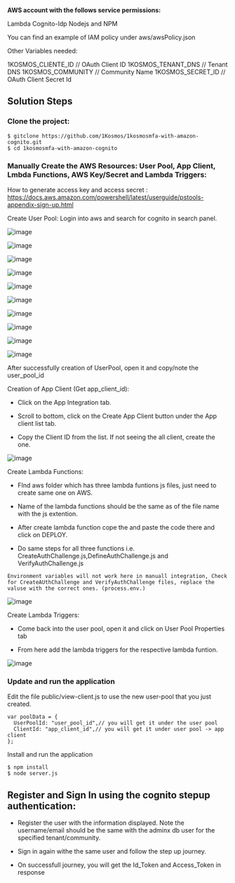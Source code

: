 **AWS account with the follows service permissions:**

Lambda
Cognito-Idp
Nodejs and NPM

You can find an example of IAM policy under aws/awsPolicy.json

Other Variables needed:

1KOSMOS_CLIENTE_ID // OAuth Client ID
1KOSMOS_TENANT_DNS // Tenant DNS
1KOSMOS_COMMUNITY // Community Name
1KOSMOS_SECRET_ID // OAuth Client Secret Id

## Solution Steps 

### **Clone the project:**

```
$ gitclone https://github.com/1Kosmos/1kosmosmfa-with-amazon-cognito.git
$ cd 1kosmosmfa-with-amazon-cognito
```

### **Manually Create the AWS Resources: User Pool, App Client, Lmbda Functions, AWS Key/Secret and Lambda Triggers:**
How to generate access key and access secret : https://docs.aws.amazon.com/powershell/latest/userguide/pstools-appendix-sign-up.html

Create User Pool: 
Login into aws and search for cognito in search panel.

![image](https://github.com/1Kosmos/1kosmosmfa-with-amazon-cognito/assets/92369226/c73429ce-a00f-479b-b761-19c74028db89)

![image](https://github.com/1Kosmos/1kosmosmfa-with-amazon-cognito/assets/92369226/c8d671dc-bf12-46ab-80f7-6acd201621ce)

![image](https://github.com/1Kosmos/1kosmosmfa-with-amazon-cognito/assets/92369226/ab527f6e-7123-4b72-9867-fe0d55e95680)

![image](https://github.com/1Kosmos/1kosmosmfa-with-amazon-cognito/assets/92369226/86f4ff73-61bb-4ad5-9b63-97ea424d0606)

![image](https://github.com/1Kosmos/1kosmosmfa-with-amazon-cognito/assets/92369226/9d224ce9-7b80-465d-b117-521d158a770a)

![image](https://github.com/1Kosmos/1kosmosmfa-with-amazon-cognito/assets/92369226/6e204771-951d-439c-b91d-7921f59aec51)

![image](https://github.com/1Kosmos/1kosmosmfa-with-amazon-cognito/assets/92369226/4f0aab6f-382c-441a-a0f5-ed83e13eb757)

![image](https://github.com/1Kosmos/1kosmosmfa-with-amazon-cognito/assets/92369226/95904cfc-ca3b-41bc-ae58-5178366481c8)

![image](https://github.com/1Kosmos/1kosmosmfa-with-amazon-cognito/assets/92369226/52f98811-ebb4-4bd6-aedc-1d22084ebcb9)

![image](https://github.com/1Kosmos/1kosmosmfa-with-amazon-cognito/assets/92369226/f2e1c641-93b5-416a-8728-83a432c794c5)

After successfully creation of UserPool, open it and copy/note the user_pool_id

Creation of App Client (Get app_client_id): 

- Click on the App Integration tab.

- Scroll to bottom, click on the Create App Client button under the App client list tab.

- Copy the Client ID from the list. If not seeing the all client, create the one.

![image](https://github.com/1Kosmos/1kosmosmfa-with-amazon-cognito/assets/92369226/8275cea1-842d-4b8e-8f3f-3709e7102a7e)

Create Lambda Functions: 

- FInd aws folder which has three lambda funtions js files, just need to create same one on AWS.

- Name of the lambda functions should be the same as of the file name with the js extention.

- After create lambda function cope the and paste the code there and click on DEPLOY.

- Do same steps for all three functions i.e. CreateAuthChallenge.js,DefineAuthChallenge.js and VerifyAuthChallenge.js 

```
Environment variables will not work here in manuall integration, Check for CreateAUthChallenge and VerifyAuthChallenge files, replace the valuse with the correct ones. (process.env.)
```

![image](https://github.com/1Kosmos/1kosmosmfa-with-amazon-cognito/assets/92369226/5cb0a6d9-5795-4009-bd43-0c7f3c9e56b0)

Create Lambda Triggers: 
- Come back into the user pool, open it and click on User Pool Properties tab

- From here add the lambda triggers for the respective lambda funtion.

![image](https://github.com/1Kosmos/1kosmosmfa-with-amazon-cognito/assets/92369226/0931c02f-549d-46b9-8980-c993604fc77c)

### **Update and run the application**
Edit the file public/view-client.js to use the new user-pool that you just created.

```
var poolData = {
  UserPoolId: "user_pool_id",// you will get it under the user pool
  ClientId: "app_client_id",// you will get it under user pool -> app client
};
```

Install and run the application

```
$ npm install
$ node server.js
```

## Register and Sign In using the cognito stepup authentication:

- Register the user with the information displayed. Note the username/email should be the same with the adminx db user for the specified tenant/community.

- Sign in again withe the same user and follow the step up journey.

- On successfull journey, you will get the Id_Token and Access_Token in response
